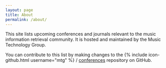 ```yaml
---
layout: page
title: About
permalink: /about/
---
```


This site lists upcoming conferences and journals relevant to the music
information retrieval community. It is hosted and maintained by the Music
Technology Group.

You can contribute to this list by making changes to the {% include icon-github.html username="mtg" %} / [conferences](https://github.com/mtg/conferences) repository on GitHub.

